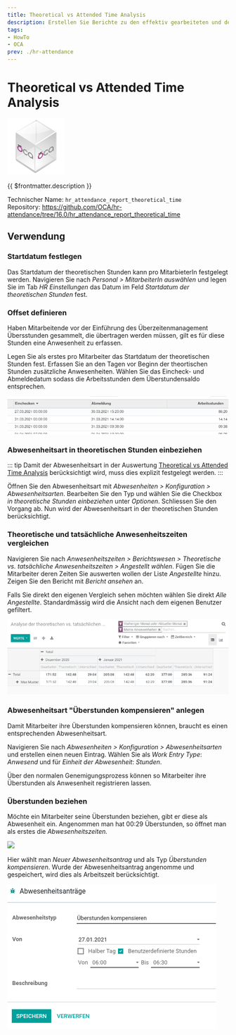 ```yaml
---
title: Theoretical vs Attended Time Analysis
description: Erstellen Sie Berichte zu den effektiv gearbeiteten und den theoretischen Stunden.
tags:
- HowTo
- OCA
prev: ./hr-attendance
---
```

# Theoretical vs Attended Time Analysis
![icon_oca_app](attachments/icon_oca_app.png)

{{ $frontmatter.description }}

Technischer Name: `hr_attendance_report_theoretical_time`\
Repository: <https://github.com/OCA/hr-attendance/tree/16.0/hr_attendance_report_theoretical_time>

## Verwendung

### Startdatum festlegen

Das Startdatum der theoretischen Stunden kann pro MitarbieterIn festgelegt werden. Navigieren Sie nach *Personal > MitarbeiterIn auswählen* und legen Sie im Tab *HR Einstellungen* das Datum im Feld *Startdatum der theoretischen Stunden* fest.

### Offset definieren

Haben Mitarbeitende vor der Einführung des Überzeitenmanagement Übersstunden gesammelt, die übertragen werden müssen, gilt es für diese Stunden eine Anwesenheit zu erfassen.

Legen Sie als erstes pro Mitarbeiter das Startdatum der theoretischen Stunden fest. Erfassen Sie an den Tagen vor Beginn der theortischen Stunden zusätzliche Anwesenheiten. Wählen Sie das Eincheck- und Abmeldedatum sodass die Arbeitsstunden dem Überstundensaldo entsprechen.

![](attachments/Theoretical-vs-Attenden-Time-Analysis-Offset.png)

### Abwesenheitsart in theoretischen Stunden einbeziehen

::: tip
Damit der Abwesenheitsart in der Auswertung [Theoretical vs Attended Time Analysis](Theoretical%20vs%20Attended%20Time%20Analysis.md) berücksichtigt wird, muss dies explizit festgelegt werden.
:::

Öffnen Sie den Abwesenheitsart mit *Abwesenheiten > Konfiguration > Abwesenheitsarten*. Bearbeiten Sie den Typ und wählen Sie die Checkbox *in theoretische Stunden einbeziehen* unter *Optionen*. Schliessen Sie den Vorgang ab. Nun wird der Abwesenheitsart in der theoretischen Stunden berücksichtigt.

### Theoretische und tatsächliche Anwesenheitszeiten vergleichen

Navigieren Sie nach *Anwesenheitszeiten > Berichtswesen > Theoretische vs. tatsächliche Anwesenheitszeiten > Angestellt wählen*. Fügen Sie die Mitarbeiter deren Zeiten Sie auswerten wollen der Liste *Angestellte* hinzu. Zeigen Sie den Bericht mit *Bericht ansehen* an.

Falls Sie direkt den eigenen Vergleich sehen möchten wählen Sie direkt *Alle Angestellte*. Standardmässig wird die Ansicht nach dem eigenen Benutzer gefiltert.

![](attachments/Odoo%20Anwesenheitszeiten%20Vergleich.png)

### Abwesenheitsart "Überstunden kompensieren" anlegen

Damit Mitarbeiter ihre Überstunden kompensieren können, braucht es einen entsprechenden Abwesenheitsart.

Navigieren Sie nach *Abwesenheiten > Konfiguration > Abwesenheitsarten* und erstellen einen neuen Eintrag. Wählen Sie als *Work Entry Type*: *Anwesend* und für *Einheit der Abwesenheit*: *Stunden*.

Über den normalen Genemigungsprozess können so Mitarbeiter ihre Überstunden als Anwesenheit registrieren lassen.

### Überstunden beziehen

Möchte ein Mitarbeiter seine Überstunden beziehen, gibt er diese als Abwesenheit ein. Angenommen man hat 00:29 Überstunden, so öffnet man als erstes die *Abwesenheitszeiten.*

![](attachments/Odoo%20Abwesenheit%20Überstunden%20anzeigen.png)

Hier wählt man *Neuer Abwesenheitsantrag* und als Typ *Überstunden kompensieren*. Wurde der Abwesenheitsantrag angenomme und gespeichert, wird dies als Arbeitszeit berücksichtigt.

![](attachments/Odoo%20Abwesenheitszeiten%20Abwesenheitsantrag%20erstellen.png)
